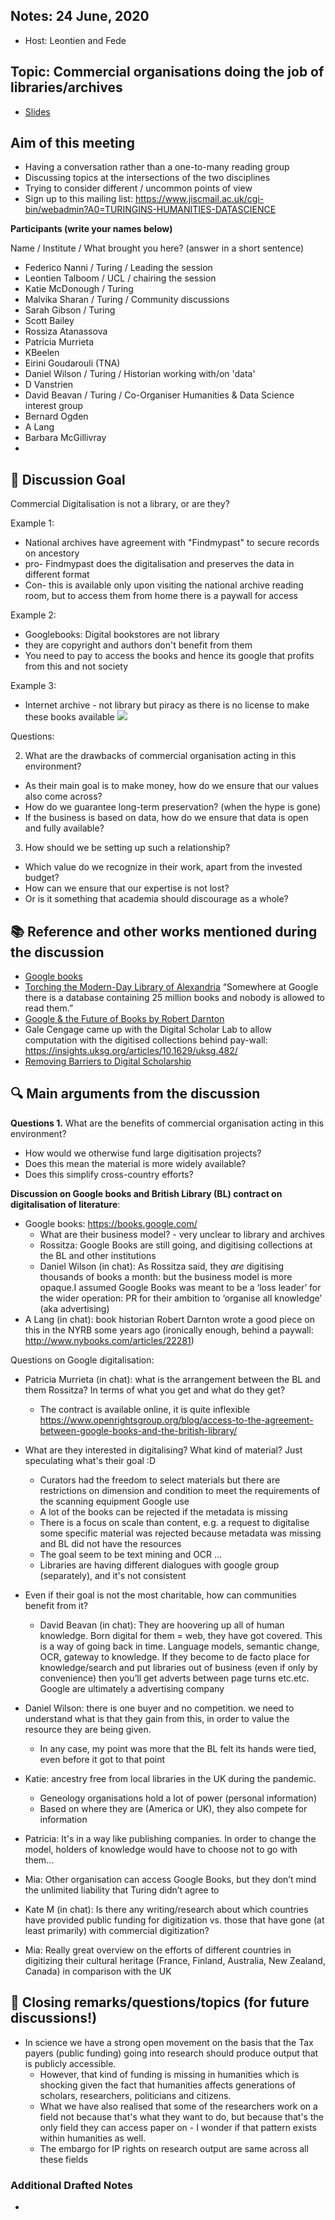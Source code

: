 ## Notes: 24 June, 2020

- Host: Leontien and Fede

## Topic: Commercial organisations doing the job of libraries/archives

- [Slides](https://docs.google.com/presentation/d/1ZfY0\_GyYBkRyvkrCt\_7hJhShFNdYGaRYQUsKpizUBAY/edit?usp=sharing)

## Aim of this meeting

- Having a conversation rather than a one-to-many reading group
- Discussing topics at the intersections of the two disciplines
- Trying to consider different / uncommon points of view
- Sign up to this mailing list: https://www.jiscmail.ac.uk/cgi-bin/webadmin?A0=TURINGINS-HUMANITIES-DATASCIENCE


**Participants (write your names below)**

Name / Institute / What brought you here? (answer in a short sentence)
- Federico Nanni / Turing / Leading the session
- Leontien Talboom / UCL / chairing the session
- Katie McDonough / Turing 
- Malvika Sharan / Turing / Community discussions
- Sarah Gibson / Turing
- Scott Bailey
- Rossiza Atanassova
- Patricia Murrieta
- KBeelen
- Eirini Goudarouli (TNA)
- Daniel Wilson / Turing / Historian working with/on 'data'
- D Vanstrien
- David Beavan / Turing / Co-Organiser Humanities & Data Science interest group
- Bernard Ogden
- A Lang
- Barbara McGillivray
- 


:dart: Discussion Goal
---

Commercial Digitalisation is not a library, or are they?

Example 1:
- National archives have agreement with "Findmypast" to secure records on ancestory
- pro- Findmypast does the digitalisation and preserves the data in different format
- Con- this is available only upon visiting the national archive reading room, but to access them from home there is a paywall for access

Example 2:
- Googlebooks: Digital bookstores are not library
- they are copyright and authors don't benefit from them
- You need to pay to access the books and hence its google that profits from this and not society

Example 3:
- Internet archive - not library but piracy as there is no license to make these books available
![](https://i.imgur.com/sQpDrsM.png)

Questions:


2.  What are the drawbacks of commercial organisation acting in this environment?
- As their main goal is to make money, how do we ensure that our values also come across?
- How do we guarantee long-term preservation? (when the hype is gone)
- If the business is based on data, how do we ensure that data is open and fully available?

3.  How should we be setting up such a relationship?
- Which value do we recognize in their work, apart from the invested budget?
- How can we ensure that our expertise is not lost?
- Or is it something that academia should discourage as a whole?


:books: Reference and other works mentioned during the discussion
---

- [Google books](https://books.google.com/)
- [Torching the Modern-Day Library of Alexandria](https://www.theatlantic.com/technology/archive/2017/04/the-tragedy-of-google-books/523320/)
“Somewhere at Google there is a database containing 25 million books and nobody is allowed to read them.”
- [Google & the Future of Books by Robert Darnton](http://www.nybooks.com/articles/22281)
- Gale Cengage came up with the Digital Scholar Lab to allow computation with the digitised collections behind pay-wall: https://insights.uksg.org/articles/10.1629/uksg.482/
- [Removing Barriers to Digital Scholarship](https://www.gale.com/intl/primary-sources/digital-scholar-lab)

:mag: Main arguments from the discussion
---

**Questions 1.**  What are the benefits of commercial organisation acting in this environment?
- How would we otherwise fund large digitisation projects?
- Does this mean the material is more widely available?
- Does this simplify cross-country efforts?

**Discussion on Google books and British Library (BL) contract on digitalisation of literature**:
- Google books: https://books.google.com/
    - What are their business model? - very unclear to library and archives 
    - Rossitza: Google Books are still going, and digitising collections at the BL and other institutions
    - Daniel Wilson (in chat): As Rossitza said, they *are* digitising thousands of books a month: but the business model is more opaque.I assumed Google Books was meant to be a ‘loss leader’ for the wider operation: PR for their ambition to ‘organise all knowledge’ (aka advertising)
- A Lang (in chat): book historian Robert Darnton wrote a good piece on this in the NYRB some years ago (ironically enough, behind a paywall: http://www.nybooks.com/articles/22281)

Questions on Google digitalisation:
- Patricia Murrieta (in chat): what is the arrangement between the BL and them Rossitza? In terms of what you get and what do they get?
    - The contract is available online, it is quite inflexible https://www.openrightsgroup.org/blog/access-to-the-agreement-between-google-books-and-the-british-library/
- What are they interested in digitalising? What kind of material? Just speculating what's their goal :D
    - Curators had the freedom to select materials but there are restrictions on dimension and condition to meet the requirements of the scanning equipment Google use
    - A lot of the books can be rejected if the metadata is missing
    - There is a focus on scale than content, e.g. a request to digitalise some specific material was rejected because metadata was missing and BL did not have the resources
    - The goal seem to be text mining and OCR ...
    - Libraries are having different dialogues with google group (separately), and it's not consistent
- Even if their goal is not the most charitable, how can communities benefit from it?
    - David Beavan (in chat): They are hoovering up all of human knowledge. Born digital for them = web, they have got covered. This is a way of going back in time. Language models, semantic change, OCR, gateway to knowledge. If they become to de facto place for knowledge/search and put libraries out of business (even if only by convenience) then you’ll get adverts between page turns etc.etc. Google are ultimately a advertising company

- Daniel Wilson: there is one buyer and no competition. we need to understand what is that they gain from this, in order to value the resource they are being given. 
    - In any case, my point was more that the BL felt its hands were tied, even before it got to that point 

- Katie: ancestry free from local libraries in the UK during the pandemic. 
    - Geneology organisations hold a lot of power (personal information)
    - Based on where they are (America or UK), they also compete for information

- Patricia: It's in a way like publishing companies. In order to change the model, holders of knowledge would have to choose not to go with them...
- Mia: Other organisation can access Google Books, but they don’t mind the unlimited liability that Turing didn’t agree to

- Kate M (in chat): Is there any writing/research about which countries have provided public funding for digitization vs. those that have gone (at least primarily) with commercial digitization?

- Mia: Really great overview on the efforts of different countries in digitizing their cultural heritage (France, Finland, Australia, New Zealand, Canada) in comparison with the UK

:closed_book: Closing remarks/questions/topics (for future discussions!)
--

- In science we have a strong open movement on the basis that the Tax payers (public funding) going into research should produce output that is publicly accessible. 
    - However, that kind of funding is missing in humanities which is shocking given the fact that humanities affects generations of scholars, researchers, politicians and citizens.
    - What we have also realised that some of the researchers work on a field not because that's what they want to do, but because that's the only field they can access paper on - I wonder if that pattern exists within humanities as well.
    - The embargo for IP rights on research output are same across all these fields

### Additional Drafted Notes 
<!-- Other important details discussed during the meeting can be entered here. -->

-

